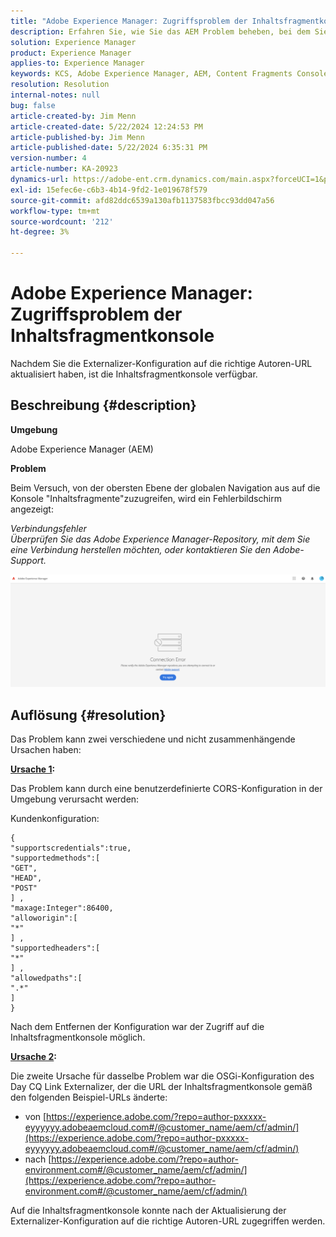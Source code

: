 ```yaml
---
title: "Adobe Experience Manager: Zugriffsproblem der Inhaltsfragmentkonsole"
description: Erfahren Sie, wie Sie das AEM Problem beheben, bei dem Sie versuchen, von der obersten Ebene der globalen Navigation aus auf die Konsole "Inhaltsfragmente"zuzugreifen.
solution: Experience Manager
product: Experience Manager
applies-to: Experience Manager
keywords: KCS, Adobe Experience Manager, AEM, Content Fragments Console, Zugriff, Fehlerbehebung
resolution: Resolution
internal-notes: null
bug: false
article-created-by: Jim Menn
article-created-date: 5/22/2024 12:24:53 PM
article-published-by: Jim Menn
article-published-date: 5/22/2024 6:35:31 PM
version-number: 4
article-number: KA-20923
dynamics-url: https://adobe-ent.crm.dynamics.com/main.aspx?forceUCI=1&pagetype=entityrecord&etn=knowledgearticle&id=205c3344-3618-ef11-9f8a-6045bd006268
exl-id: 15efec6e-c6b3-4b14-9fd2-1e019678f579
source-git-commit: afd82ddc6539a130afb1137583fbcc93dd047a56
workflow-type: tm+mt
source-wordcount: '212'
ht-degree: 3%

---
```


# Adobe Experience Manager: Zugriffsproblem der Inhaltsfragmentkonsole


Nachdem Sie die Externalizer-Konfiguration auf die richtige Autoren-URL aktualisiert haben, ist die Inhaltsfragmentkonsole verfügbar.

## Beschreibung {#description}


<b>Umgebung</b>

Adobe Experience Manager (AEM)

<b>Problem</b>

Beim Versuch, von der obersten Ebene der globalen Navigation aus auf die Konsole &quot;Inhaltsfragmente&quot;zuzugreifen, wird ein Fehlerbildschirm angezeigt:

*Verbindungsfehler
<br>Überprüfen Sie das Adobe Experience Manager-Repository, mit dem Sie eine Verbindung herstellen möchten, oder kontaktieren Sie den Adobe-Support.*



![](assets/___225c3344-3618-ef11-9f8a-6045bd006268___.png)


## Auflösung {#resolution}


Das Problem kann zwei verschiedene und nicht zusammenhängende Ursachen haben:

<b><u>Ursache 1</u>:</b>

Das Problem kann durch eine benutzerdefinierte CORS-Konfiguration in der Umgebung verursacht werden:

Kundenkonfiguration:




```
{
"supportscredentials":true,
"supportedmethods":[ 
"GET",
"HEAD",
"POST"
] ,
"maxage:Integer":86400,
"alloworigin":[ 
"*"
] ,
"supportedheaders":[ 
"*"
] ,
"allowedpaths":[ 
".*"
] 
}
```




Nach dem Entfernen der Konfiguration war der Zugriff auf die Inhaltsfragmentkonsole möglich.



<b><u>Ursache 2</u>:</b>

Die zweite Ursache für dasselbe Problem war die OSGi-Konfiguration des Day CQ Link Externalizer, der die URL der Inhaltsfragmentkonsole gemäß den folgenden Beispiel-URLs änderte:

- von [https://experience.adobe.com/?repo=author-pxxxxx-eyyyyyy.adobeaemcloud.com#/@customer_name/aem/cf/admin/](https://experience.adobe.com/?repo=author-pxxxxx-eyyyyyy.adobeaemcloud.com#/@customer_name/aem/cf/admin/)
- nach [https://experience.adobe.com/?repo=author-environment.com#/@customer_name/aem/cf/admin/](https://experience.adobe.com/?repo=author-environment.com#/@customer_name/aem/cf/admin/)


Auf die Inhaltsfragmentkonsole konnte nach der Aktualisierung der Externalizer-Konfiguration auf die richtige Autoren-URL zugegriffen werden.
